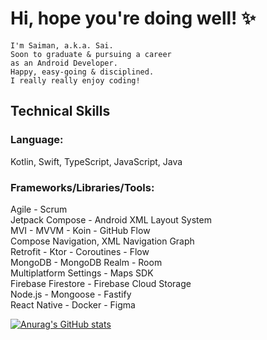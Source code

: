 # Hi, hope you're doing well! ✨

    I'm Saiman, a.k.a. Sai.
    Soon to graduate & pursuing a career
    as an Android Developer.
    Happy, easy-going & disciplined.
    I really really enjoy coding!

## Technical Skills
### Language:
Kotlin, Swift, TypeScript, JavaScript, Java <br>

### Frameworks/Libraries/Tools:
Agile - Scrum <br>
Jetpack Compose - Android XML Layout System  <br>
MVI - MVVM - Koin - GitHub Flow <br>
Compose Navigation, XML Navigation Graph <br>
Retrofit - Ktor - Coroutines - Flow <br>
MongoDB - MongoDB Realm - Room <br>
Multiplatform Settings - Maps SDK <br>
Firebase Firestore - Firebase Cloud Storage <br>
Node.js - Mongoose - Fastify <br>
React Native - Docker - Figma <br>

[![Anurag's GitHub stats](https://github-readme-stats.vercel.app/api?username=saimanchen)](https://github.com/anuraghazra/github-readme-stats)
